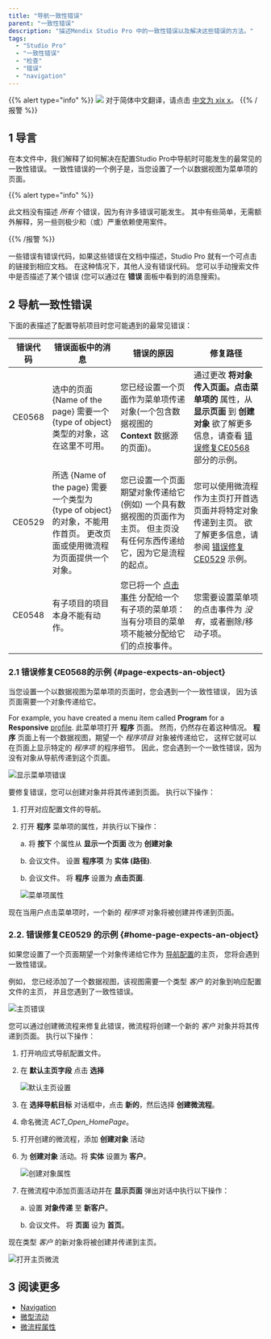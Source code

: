 ```yaml
---
title: "导航一致性错误"
parent: "一致性错误"
description: "描述Mendix Studio Pro 中的一致性错误以及解决这些错误的方法。"
tags:
  - "Studio Pro"
  - "一致性错误"
  - "检查"
  - "错误"
  - "navigation"
---
```


{{% alert type="info" %}}
<img src="attachments/chinese-translation/china.png" style="display: inline-block; margin: 0" /> 对于简体中文翻译，请点击 [中文为 xix x](https://cdn.mendix.tencent-cloud.com/documentation/refguide8/consistency-errors-navigation.pdf)。
{{% /报警 %}}

## 1 导言

在本文件中，我们解释了如何解决在配置Studio Pro中导航时可能发生的最常见的一致性错误。 一致性错误的一个例子是，当您设置了一个以数据视图为菜单项的页面。

{{% alert type="info" %}}

此文档没有描述 *所有* 个错误，因为有许多错误可能发生。 其中有些简单，无需额外解释，另一些则极少和（或）严重依赖使用案件。

{{% /报警 %}}

一些错误有错误代码，如果这些错误在文档中描述，Studio Pro 就有一个可点击的链接到相应文档。 在这种情况下，其他人没有错误代码。 您可以手动搜索文件中是否描述了某个错误 (您可以通过在 **错误** 面板中看到的消息搜索)。

## 2 导航一致性错误

下面的表描述了配置导航项目时您可能遇到的最常见错误：

| 错误代码   | 错误面板中的消息                                                                        | 错误的原因                                                              | 修复路径                                                                                                      |
| ------ | ------------------------------------------------------------------------------- | ------------------------------------------------------------------ | --------------------------------------------------------------------------------------------------------- |
| CE0568 | 选中的页面 {Name of the page} 需要一个 {type of object}类型的对象，这在这里不可用。                    | 您已经设置一个页面作为菜单项传递对象(一个包含数据视图的 **Context** 数据源的页面)。                  | 通过更改 **将对象传入页面。点击菜单项的** 属性，从 **显示页面** 到 **创建对象** 欲了解更多信息，请查看 [错误修复CE0568](#page-expects-an-object) 部分的示例。 |
| CE0529 | 所选 {Name of the page} 需要一个类型为 {type of object} 的对象，不能用作首页。 更改页面或使用微流程为页面提供一个对象。 | 您已设置一个页面期望对象传递给它(例如) 一个具有数据视图的页面作为主页。 但主页没有任何东西传递给它，因为它是流程的起点。     | 您可以使用微流程作为主页打开首选页面并将特定对象传递到主页。 欲了解更多信息，请参阅 [错误修复CE0529](#home-page-expects-an-object) 示例。                 |
| CE0548 | 有子项目的项目本身不能有动作。                                                                 | 您已将一个 [点击事件](on-click-event) 分配给一个有子项的菜单项： 当有分项目的菜单项不能被分配给它们的点按事件。 | 您需要设置菜单项的点击事件为 *没有*，或者删除/移动子项。                                                                            |

### 2.1 错误修复CE0568的示例 {#page-expects-an-object}

当您设置一个以数据视图为菜单项的页面时，您会遇到一个一致性错误， 因为该页面需要一个对象传递给它。

For example, you have created a menu item called **Program** for a **Responsive** [profile](navigation#profiles). 此菜单项打开 **程序** 页面。 然而，仍然存在着这种情况。 **程序** 页面上有一个数据视图，期望一个 *程序项目* 对象被传递给它， 这样它就可以在页面上显示特定的 *程序项* 的程序细节。 因此，您会遇到一个一致性错误，因为没有对象从导航传递到这个页面。

![显示菜单项错误](attachments/consistency-errors-navigation/page-expects-an-object-error.png)

要修复错误，您可以创建对象并将其传递到页面。 执行以下操作：

1. 打开对应配置文件的导航。

2.  打开 **程序** 菜单项的属性，并执行以下操作： <br/>

    a. 将 **按下** 个属性从 **显示一个页面** 改为 **创建对象** <br/>

    b. 会议文件。 设置 **程序项** 为 **实体 (路径)**. <br/>

    b. 会议文件。 将 **程序** 设置为 **点击页面**. <br/>

    ![菜单项属性](attachments/consistency-errors-navigation/menu-item-properties.png)<br/>

现在当用户点击菜单项时，一个新的 *程序项* 对象将被创建并传递到页面。

### 2.2. 错误修复CE0529 的示例 {#home-page-expects-an-object}

如果您设置了一个页面期望一个对象传递给它作为 [导航配置](navigation#properties)的主页， 您将会遇到一致性错误。

例如， 您已经添加了一个数据视图，该视图需要一个类型 *客户* 的对象到响应配置文件的主页， 并且您遇到了一致性错误。

![主页错误](attachments/consistency-errors-navigation/home-page-error.png)

您可以通过创建微流程来修复此错误，微流程将创建一个新的 *客户* 对象并将其传递到页面。 执行以下操作：

1. 打开响应式导航配置文件。

2.  在 **默认主页字段** 点击 **选择**

    ![默认主页设置](attachments/consistency-errors-navigation/default-home-page-field.png)

3. 在 **选择导航目标** 对话框中，点击 **新的**，然后选择 **创建微流程**。

4. 命名微流 *ACT_Open_HomePage*。

5. 打开创建的微流程，添加 **创建对象** 活动

6.  为 **创建对象** 活动。将 **实体** 设置为 **客户**。

    ![创建对象属性](attachments/consistency-errors-navigation/create-object-properties.png)

7. 在微流程中添加页面活动并在 **显示页面** 弹出对话中执行以下操作：<br/>

    a. 设置 **对象传递** 至 **新客户**。<br/>

    b. 会议文件。 将 **页面** 设为 **首页**。

现在类型 *客户* 的新对象将被创建并传递到主页。

![打开主页微流](attachments/consistency-errors-navigation/open-home-page-microflow.png)


## 3 阅读更多

* [Navigation](navigation)
* [微型流动](微流)
* [微流程属性](微流)
